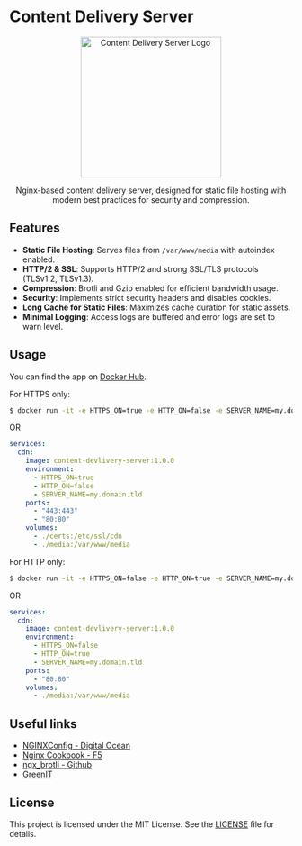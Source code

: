 # Content Delivery Server

<p align="center">
  <img src="https://github.com/user-attachments/assets/2370abf3-4fa7-4436-b38c-c1a9937cf88f" width="250" alt="Content Delivery Server Logo" />
</p>
<p align="center">Nginx-based content delivery server, designed for static file hosting with modern best practices for security and compression.</p>

## Features

- **Static File Hosting**: Serves files from `/var/www/media` with autoindex enabled.
- **HTTP/2 & SSL**: Supports HTTP/2 and strong SSL/TLS protocols (TLSv1.2, TLSv1.3).
- **Compression**: Brotli and Gzip enabled for efficient bandwidth usage.
- **Security**: Implements strict security headers and disables cookies.
- **Long Cache for Static Files**: Maximizes cache duration for static assets.
- **Minimal Logging**: Access logs are buffered and error logs are set to warn level.

## Usage 

You can find the app on [Docker Hub](https://hub.docker.com/r/carlitog/content-delivery-server).

For HTTPS only:

```sh
$ docker run -it -e HTTPS_ON=true -e HTTP_ON=false -e SERVER_NAME=my.domain.tld -p 443:443 -p 80:80  -v ./certs:/etc/ssl/cdn -v ./media:/var/www/media carlitog/content-delivery-server:1.0.0
```

OR

```yml
services:
  cdn:
    image: content-devlivery-server:1.0.0
    environment:
      - HTTPS_ON=true
      - HTTP_ON=false
      - SERVER_NAME=my.domain.tld
    ports:
      - "443:443"
      - "80:80"
    volumes:
      - ./certs:/etc/ssl/cdn
      - ./media:/var/www/media
```

For HTTP only:

```sh
$ docker run -it -e HTTPS_ON=false -e HTTP_ON=true -e SERVER_NAME=my.domain.tld -p 80:80  -v ./media:/var/www/media carlitog/content-delivery-server:1.0.0
```

OR 

```yml
services:
  cdn:
    image: content-devlivery-server:1.0.0
    environment:
      - HTTPS_ON=false
      - HTTP_ON=true
      - SERVER_NAME=my.domain.tld
    ports:
      - "80:80"
    volumes:
      - ./media:/var/www/media
```

## Useful links

+ [NGINXConfig - Digital Ocean](https://www.digitalocean.com/community/tools/nginx)
+ [Nginx Cookbook - F5](https://www.f5.com/content/dam/f5/corp/global/pdf/ebooks/NGINX_Cookbook-final.pdf)
+ [ngx_brotli - Github](https://github.com/google/ngx_brotli)
+ [GreenIT](https://www.greenit.fr/)

## License

This project is licensed under the MIT License. See the [LICENSE](LICENSE) file for details.
